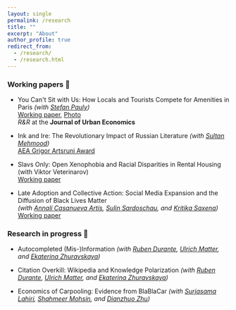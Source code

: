```yaml
---
layout: single
permalink: /research
title: ""
excerpt: "About"
author_profile: true
redirect_from:
  - /research/
  - /research.html
---
```


### Working papers 📓

- You Can't Sit with Us: How Locals and Tourists Compete for Amenities in Paris
  _(with [Stefan Pauly](https://stefanpauly.net/))_  
  [Working paper](https://papers.ssrn.com/sol3/papers.cfm?abstract_id=4585524), [Photo](https://vladimir-avetian.github.io/tower.jpg)  
  *R&R* at the **Journal of Urban Economics**

- Ink and Ire: The Revolutionary Impact of Russian Literature  _(with [Sultan Mehmood](https://sites.google.com/view/sultan-mehmood/home))_              
  [AEA Grigor Artsruni Award](https://aea.am/grigor-artsruni-award/)

- Slavs Only: Open Xenophobia and Racial Disparities in Rental Housing (with Viktor Veterinarov)          
  [Working paper](https://vladimir-avetian.github.io/pdfs/Slavs.pdf)

- Late Adoption and Collective Action: Social Media Expansion and the Diffusion of Black Lives Matter  
  _(with [Annalí Casanueva Artís](https://www.parisschoolofeconomics.eu/fr/casanueva-artis-annali-mireia/), [Sulin Sardoschau](https://sites.google.com/view/sulinsardoschau/home), and [Kritika Saxena](https://www.kritikasaxena.com/))_  
  [Working paper](https://papers.ssrn.com/sol3/papers.cfm?abstract_id=3831819)                                                         

### Research in progress 📝 

  - Autocompleted (Mis-)Information _(with [Ruben Durante](https://www.rubendurante.net/), [Ulrich Matter](https://umatter.github.io/), and [Ekaterina Zhuravskaya](https://www.parisschoolofeconomics.com/zhuravskaya-ekaterina/))_

  - Citation Overkill: Wikipedia and Knowledge Polarization _(with [Ruben Durante](https://www.rubendurante.net/), [Ulrich Matter](https://umatter.github.io/), and [Ekaterina Zhuravskaya](https://www.parisschoolofeconomics.com/zhuravskaya-ekaterina/))_

  - Economics of Carpooling: Evidence from BlaBlaCar _(with [Surjasama Lahiri](https://www.surjasamalahiri.com/), [Shahmeer Mohsin](https://chairgovreg.fondation-dauphine.fr/en/shahmeer-mohsin), and [Dianzhuo Zhu](https://chairgovreg.fondation-dauphine.fr/en/dianzhuo-zhu))_
